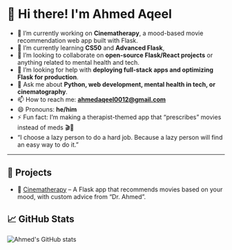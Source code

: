 # 👋 Hi there! I'm Ahmed Aqeel

- 🔭 I’m currently working on **Cinematherapy**, a mood-based movie recommendation web app built with Flask.
- 🌱 I’m currently learning **CS50** and  **Advanced Flask**, 
- 👯 I’m looking to collaborate on **open-source Flask/React projects** or anything related to mental health and tech.
- 🤔 I’m looking for help with **deploying full-stack apps and optimizing Flask for production**.
- 💬 Ask me about **Python, web development, mental health in tech, or cinematography**.
- 📫 How to reach me: **ahmedaqeel0012@gmail.com**
- 😄 Pronouns: **he/him**
- ⚡ Fun fact: I’m making a therapist-themed app that “prescribes” movies instead of meds 🎬🧠
- “I choose a lazy person to do a hard job. Because a lazy person will find an easy way to do it.”

---

## 🚀 Projects
- 🎥 [Cinematherapy](https://cinematherapy.onrender.com) – A Flask app that recommends movies based on your mood, with custom advice from “Dr. Ahmed”.

## 📈 GitHub Stats
![Ahmed's GitHub stats](https://github-readme-stats.vercel.app/api?username=Ahmed8-bit&show_icons=true&theme=radical)

